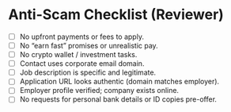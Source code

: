 # Anti-Scam Checklist (Reviewer)

- [ ] No upfront payments or fees to apply.
- [ ] No “earn fast” promises or unrealistic pay.
- [ ] No crypto wallet / investment tasks.
- [ ] Contact uses corporate email domain.
- [ ] Job description is specific and legitimate.
- [ ] Application URL looks authentic (domain matches employer).
- [ ] Employer profile verified; company exists online.
- [ ] No requests for personal bank details or ID copies pre-offer.
